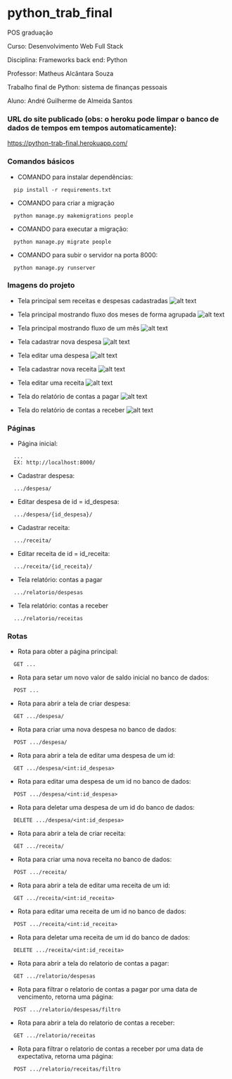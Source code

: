 # python_trab_final

POS graduação

Curso: Desenvolvimento Web Full Stack

Disciplina: Frameworks back end: Python

Professor: Matheus Alcântara Souza

Trabalho final de Python: sistema de finanças pessoais

Aluno: André Guilherme de Almeida Santos

### URL do site publicado (obs: o heroku pode limpar o banco de dados de tempos em tempos automaticamente):
https://python-trab-final.herokuapp.com/
  

### Comandos básicos

- COMANDO para instalar dependências:
```
  pip install -r requirements.txt
```  

- COMANDO para criar a migração
```
  python manage.py makemigrations people
```  

- COMANDO para executar a migração:
```
  python manage.py migrate people
```  

- COMANDO para subir o servidor na porta 8000:
```
  python manage.py runserver
```  
  
  
### Imagens do projeto
- Tela principal sem receitas e despesas cadastradas
![alt text](https://github.com/lordonebr/python_trab_final/blob/master/img/TelaFluxoCaixa01.png?raw=true)

- Tela principal mostrando fluxo dos meses de forma agrupada
![alt text](https://github.com/lordonebr/python_trab_final/blob/master/img/TelaFluxoCaixa02.png?raw=true)

- Tela principal mostrando fluxo de um mês
![alt text](https://github.com/lordonebr/python_trab_final/blob/master/img/TelaFluxoCaixa03.png?raw=true)

- Tela cadastrar nova despesa
![alt text](https://github.com/lordonebr/python_trab_final/blob/master/img/TelaNovaDespesa.png?raw=true)

- Tela editar uma despesa
![alt text](https://github.com/lordonebr/python_trab_final/blob/master/img/TelaEditarDespesa.png?raw=true)

- Tela cadastrar nova receita
![alt text](https://github.com/lordonebr/python_trab_final/blob/master/img/TelaNovaReceita.png?raw=true)

- Tela editar uma receita
![alt text](https://github.com/lordonebr/python_trab_final/blob/master/img/TelaEditarReceita.png?raw=true)

- Tela do relatório de contas a pagar
![alt text](https://github.com/lordonebr/python_trab_final/blob/master/img/TelaRelatorioPagar.png?raw=true)

- Tela do relatório de contas a receber
![alt text](https://github.com/lordonebr/python_trab_final/blob/master/img/TelaRelatorioReceber.png?raw=true)
  

### Páginas
* Página inicial:
```
  ...
  EX: http://localhost:8000/
```    
  
  * Cadastrar despesa:
```
  .../despesa/
```    

  * Editar despesa de id = id_despesa:
```
  .../despesa/{id_despesa}/
```   

  * Cadastrar receita:
```
  .../receita/
```    

  * Editar receita de id = id_receita:
```
  .../receita/{id_receita}/
```   

  * Tela relatório: contas a pagar
```
  .../relatorio/despesas
```  

  * Tela relatório: contas a receber
```
  .../relatorio/receitas
```  

### Rotas
* Rota para obter a página principal:
```
  GET ...
```    

* Rota para setar um novo valor de saldo inicial no banco de dados:
```
  POST ...
```    

* Rota para abrir a tela de criar despesa:
```
  GET .../despesa/
```    

* Rota para criar uma nova despesa no banco de dados:
```
  POST .../despesa/
```    

* Rota para abrir a tela de editar uma despesa de um id:
```
  GET .../despesa/<int:id_despesa>
```    

* Rota para editar uma despesa de um id no banco de dados:
```
  POST .../despesa/<int:id_despesa>
```   

* Rota para deletar uma despesa de um id do banco de dados:
```
  DELETE .../despesa/<int:id_despesa>
```  

* Rota para abrir a tela de criar receita:
```
  GET .../receita/
```    

* Rota para criar uma nova receita no banco de dados:
```
  POST .../receita/
```    

* Rota para abrir a tela de editar uma receita de um id:
```
  GET .../receita/<int:id_receita>
```    

* Rota para editar uma receita de um id no banco de dados:
```
  POST .../receita/<int:id_receita>
```   

* Rota para deletar uma receita de um id do banco de dados:
```
  DELETE .../receita/<int:id_receita>
```  

* Rota para abrir a tela do relatorio de contas a pagar:
```
  GET .../relatorio/despesas
```  

* Rota para filtrar o relatorio de contas a pagar por uma data de vencimento, retorna uma página:
```
  POST .../relatorio/despesas/filtro
```  

* Rota para abrir a tela do relatorio de contas a receber:
```
  GET .../relatorio/receitas
```  

* Rota para filtrar o relatorio de contas a receber por uma data de expectativa, retorna uma página:
```
  POST .../relatorio/receitas/filtro
```  
